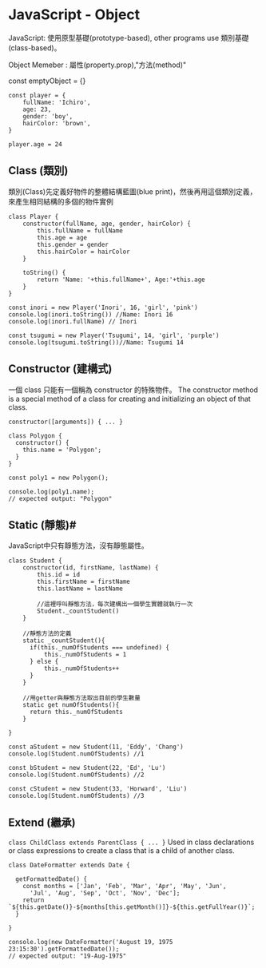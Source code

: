# JavaScript - Object

JavaScript: 使用原型基礎(prototype-based), other programs use 類別基礎(class-based)。

Object Memeber : 屬性(property.prop),"方法(method)"

const emptyObject = {}

```javascript=
const player = {
    fullName: 'Ichiro',
    age: 23,
    gender: 'boy',
    hairColor: 'brown',
}

player.age = 24
```


## Class (類別)
類別(Class)先定義好物件的整體結構藍圖(blue print)，然後再用這個類別定義，來產生相同結構的多個的物件實例

```javascript=
class Player {
    constructor(fullName, age, gender, hairColor) {
        this.fullName = fullName
        this.age = age
        this.gender = gender
        this.hairColor = hairColor
    }

    toString() {
        return 'Name: '+this.fullName+', Age:'+this.age
    }
}

const inori = new Player('Inori', 16, 'girl', 'pink')
console.log(inori.toString()) //Name: Inori 16
console.log(inori.fullName) // Inori

const tsugumi = new Player('Tsugumi', 14, 'girl', 'purple')
console.log(tsugumi.toString())//Name: Tsugumi 14
```

## Constructor (建構式)
一個 class 只能有一個稱為 constructor 的特殊物件。
The constructor method is a special method of a class for creating and initializing an object of that class.

`constructor([arguments]) { ... }`


```javascript=
class Polygon {
  constructor() {
    this.name = 'Polygon';
  }
}

const poly1 = new Polygon();

console.log(poly1.name);
// expected output: "Polygon"
```


## Static (靜態)#
JavaScript中只有靜態方法，沒有靜態屬性。
```javascript=
class Student {
    constructor(id, firstName, lastName) {
        this.id = id
        this.firstName = firstName
        this.lastName = lastName

        //這裡呼叫靜態方法，每次建構出一個學生實體就執行一次
        Student._countStudent()
    }

    //靜態方法的定義
    static _countStudent(){
      if(this._numOfStudents === undefined) {
          this._numOfStudents = 1
      } else {
          this._numOfStudents++
      }
    }

    //用getter與靜態方法取出目前的學生數量
    static get numOfStudents(){
      return this._numOfStudents
    }

}

const aStudent = new Student(11, 'Eddy', 'Chang')
console.log(Student.numOfStudents) //1

const bStudent = new Student(22, 'Ed', 'Lu')
console.log(Student.numOfStudents) //2

const cStudent = new Student(33, 'Horward', 'Liu')
console.log(Student.numOfStudents) //3
```


## Extend (繼承)
`class ChildClass extends ParentClass { ... }`
Used in class declarations or class expressions to create a class that is a child of another class.

```javascript=
class DateFormatter extends Date {

  getFormattedDate() {
    const months = ['Jan', 'Feb', 'Mar', 'Apr', 'May', 'Jun',
      'Jul', 'Aug', 'Sep', 'Oct', 'Nov', 'Dec'];
    return `${this.getDate()}-${months[this.getMonth()]}-${this.getFullYear()}`;
  }

}

console.log(new DateFormatter('August 19, 1975 23:15:30').getFormattedDate());
// expected output: "19-Aug-1975"

```
